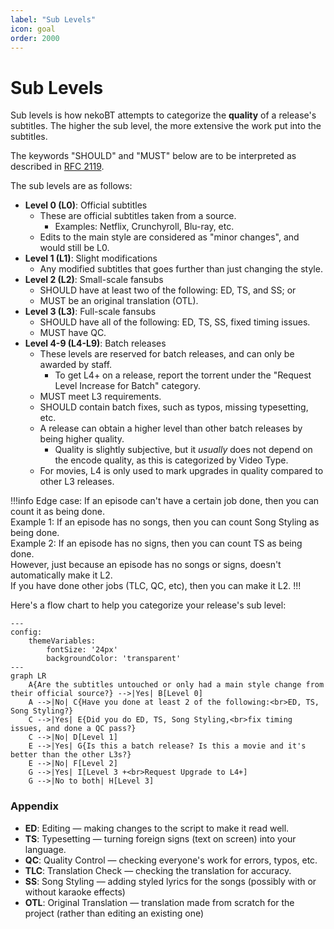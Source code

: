 ```yaml
---
label: "Sub Levels"
icon: goal
order: 2000
---
```

# Sub Levels

Sub levels is how nekoBT attempts to categorize the **quality** of a release's subtitles.
The higher the sub level, the more extensive the work put into the subtitles.

The keywords "SHOULD" and "MUST" below are to be interpreted as described in [RFC 2119](https://datatracker.ietf.org/doc/html/rfc2119).

The sub levels are as follows:
- **Level 0 (L0)**: Official subtitles
    - These are official subtitles taken from a source.
        - Examples: Netflix, Crunchyroll, Blu-ray, etc.
    - Edits to the main style are considered as "minor changes", and would still be L0.
- **Level 1 (L1)**: Slight modifications
    - Any modified subtitles that goes further than just changing the style.
- **Level 2 (L2)**: Small-scale fansubs
    - SHOULD have at least two of the following: ED, TS, and SS; or
    - MUST be an original translation (OTL).
- **Level 3 (L3)**: Full-scale fansubs
    - SHOULD have all of the following: ED, TS, SS, fixed timing issues.
    - MUST have QC.
- **Level 4-9 (L4-L9)**: Batch releases
    - These levels are reserved for batch releases, and can only be awarded by staff.
        - To get L4+ on a release, report the torrent under the "Request Level Increase for Batch" category.
    - MUST meet L3 requirements.
    - SHOULD contain batch fixes, such as typos, missing typesetting, etc.
    - A release can obtain a higher level than other batch releases by being higher quality.
        - Quality is slightly subjective, but it *usually* does not depend on the encode quality, as this is categorized by Video Type.
    - For movies, L4 is only used to mark upgrades in quality compared to other L3 releases.

!!!info Edge case:
If an episode can't have a certain job done, then you can count it as being done.<br>
Example 1: If an episode has no songs, then you can count Song Styling as being done.<br>
Example 2: If an episode has no signs, then you can count TS as being done.<br>
However, just because an episode has no songs or signs, doesn't automatically make it L2.<br>
If you have done other jobs (TLC, QC, etc), then you can make it L2.
!!!

Here's a flow chart to help you categorize your release's sub level:

```mermaid
---
config:
    themeVariables:
        fontSize: '24px'
        backgroundColor: 'transparent'
---
graph LR
    A{Are the subtitles untouched or only had a main style change from their official source?} -->|Yes| B[Level 0]
    A -->|No| C{Have you done at least 2 of the following:<br>ED, TS, Song Styling?}
    C -->|Yes| E{Did you do ED, TS, Song Styling,<br>fix timing issues, and done a QC pass?}
    C -->|No| D[Level 1]
    E -->|Yes| G{Is this a batch release? Is this a movie and it's better than the other L3s?}
    E -->|No| F[Level 2]
    G -->|Yes| I[Level 3 +<br>Request Upgrade to L4+]
    G -->|No to both| H[Level 3]
```


### Appendix
- **ED**: Editing — making changes to the script to make it read well.
- **TS**: Typesetting — turning foreign signs (text on screen) into your language.
- **QC**: Quality Control — checking everyone's work for errors, typos, etc.
- **TLC**: Translation Check — checking the translation for accuracy.
- **SS**: Song Styling — adding styled lyrics for the songs
        (possibly with or without karaoke effects)
- **OTL**: Original Translation — translation made from scratch for the project
        (rather than editing an existing one)